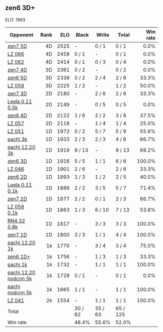 ## zen6 3D+ ##

ELO: 1993

Opponent | Rank | ELO | Black | Write | Total | Win rate
---------|-----:|----:|-------|-------|-------|-------:
[zen7 5D](zen7%205D.md) | 4D | 2525 | - | 0 / 1 | 0 / 1 | 0.0%
[LZ 066](LZ%20066.md) | 4D | 2458 | 0 / 1 | - | 0 / 1 | 0.0%
[LZ 062](LZ%20062.md) | 4D | 2414 | 0 / 1 | 0 / 3 | 0 / 4 | 0.0%
[zen7 4D](zen7%204D.md) | 3D | 2361 | 0 / 2 | - | 0 / 2 | 0.0%
[zen6 5D](zen6%205D.md) | 3D | 2338 | 0 / 2 | 2 / 4 | 2 / 6 | 33.3%
[LZ 058](LZ%20058.md) | 3D | 2225 | 1 / 2 | - | 1 / 2 | 50.0%
[zen7 3D](zen7%203D.md) | 2D | 2180 | - | 2 / 6 | 2 / 6 | 33.3%
[Leela 0.11 0.5k](Leela%200.11%200.5k.md) | 2D | 2149 | - | 0 / 5 | 0 / 5 | 0.0%
[zen6 4D](zen6%204D.md) | 2D | 2122 | 1 / 6 | 2 / 2 | 3 / 8 | 37.5%
[LZ 057](LZ%20057.md) | 2D | 2118 | - | 1 / 4 | 1 / 4 | 25.0%
[LZ 051](LZ%20051.md) | 1D | 1972 | 0 / 2 | 5 / 7 | 5 / 9 | 55.6%
[pachi 3k](pachi%203k.md) | 1D | 1933 | 2 / 3 | 2 / 3 | 4 / 6 | 66.7%
[pachi 12.20 3k](pachi%2012.20%203k.md) | 1D | 1919 | 9 / 13 | - | 9 / 13 | 69.2%
[zen6 3D](zen6%203D.md) | 1D | 1916 | 5 / 5 | 1 / 1 | 6 / 6 | 100.0%
[LZ 046](LZ%20046.md) | 1D | 1901 | 2 / 6 | - | 2 / 6 | 33.3%
[zen6 2D](zen6%202D.md) | 1D | 1893 | 1 / 3 | 1 / 2 | 2 / 5 | 40.0%
[Leela 0.11 0.1k](Leela%200.11%200.1k.md) | 1D | 1886 | 2 / 2 | 3 / 5 | 5 / 7 | 71.4%
[zen7 2D](zen7%202D.md) | 1D | 1877 | 2 / 2 | 0 / 1 | 2 / 3 | 66.7%
[LZ 058 0.1k](LZ%20058%200.1k.md) | 1D | 1863 | 1 / 3 | 6 / 10 | 7 / 13 | 53.8%
[RN4.32 0.8k](RN4.32%200.8k.md) | 1D | 1817 | - | 3 / 3 | 3 / 3 | 100.0%
[zen7 1D](zen7%201D.md) | 1D | 1800 | 3 / 3 | 1 / 1 | 4 / 4 | 100.0%
[pachi 12.20 1k](pachi%2012.20%201k.md) | 1k | 1770 | - | 3 / 4 | 3 / 4 | 75.0%
[zen6 1D+](zen6%201D+.md) | 1k | 1756 | - | 1 / 3 | 1 / 3 | 33.3%
[pachi 1k](pachi%201k.md) | 1k | 1732 | - | 1 / 1 | 1 / 1 | 100.0%
[pachi 12.20 nodcnn 5k](pachi%2012.20%20nodcnn%205k.md) | 1k | 1728 | 0 / 1 | - | 0 / 1 | 0.0%
[pachi nodcnn 5k](pachi%20nodcnn%205k.md) | 1k | 1665 | 1 / 1 | - | 1 / 1 | 100.0%
[LZ 041](LZ%20041.md) | 2k | 1554 | - | 1 / 1 | 1 / 1 | 100.0%
Total | | | 30 / 62 | 35 / 63 | 65 / 125 | 
Win rate| | | 48.4% | 55.6% | 52.0% | 
